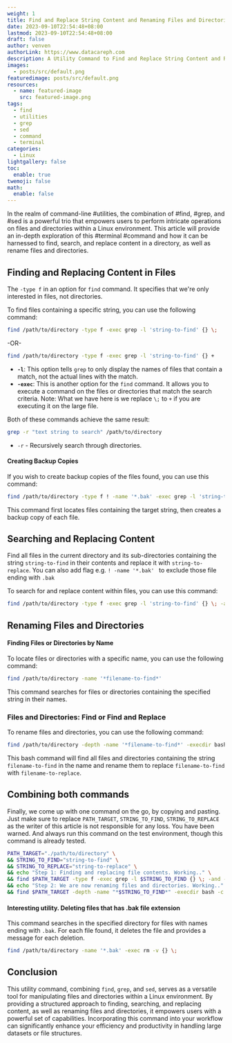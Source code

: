 ```yaml
---
weight: 1
title: Find and Replace String Content and Renaming Files and Directories
date: 2023-09-10T22:54:48+08:00
lastmod: 2023-09-10T22:54:48+08:00
draft: false
author: venven
authorLink: https://www.datacareph.com
description: A Utility Command to Find and Replace String Content and Renaming Files and Directories
images:
  - posts/src/default.png
featuredimage: posts/src/default.png
resources:
  - name: featured-image
    src: featured-image.png
tags:
  - find
  - utilities
  - grep
  - sed
  - command
  - terminal
categories:
  - Linux
lightgallery: false
toc:
  enable: true
twemoji: false
math:
  enable: false
---
```

In the realm of command-line #utilities, the combination of #find, #grep, and #sed is a powerful trio that empowers users to perform intricate operations on files and directories within a Linux environment. This article will provide an in-depth exploration of this #terminal #command and how it can be harnessed to find, search, and replace content in a directory, as well as rename files and directories.
## Finding and Replacing Content in Files
The `-type f` in an option for `find` command. It specifies that we're only interested in files, not directories.

To find files containing a specific string, you can use the following command:
```sh
find /path/to/directory -type f -exec grep -l 'string-to-find' {} \;
```
-OR-
```sh
find /path/to/directory -type f -exec grep -l 'string-to-find' {} +
```
- **`-l`**: This option tells `grep` to only display the names of files that contain a match, not the actual lines with the match.
- **`-exec`**: This is another option for the `find` command. It allows you to execute a command on the files or directories that match the search criteria.
Note: What we have here is we replace `\;` to `+` if you are executing it on the large file.

Both of these commands achieve the same result:
```sh
grep -r "text string to search" /path/to/directory
```
- `-r` - Recursively search through directories.

#### Creating Backup Copies

If you wish to create backup copies of the files found, you can use this command:
```sh
find /path/to/directory -type f ! -name '*.bak' -exec grep -l 'string-to-find' {} \; | xargs -I {} cp {} {}.bak
```
This command first locates files containing the target string, then creates a backup copy of each file.

## Searching and Replacing Content
Find all files in the current directory and its sub-directories containing the string `string-to-find` in their contents and replace it with `string-to-replace`. You can also add flag e.g. `! -name '*.bak' ` to exclude those file ending with `.bak`

To search for and replace content within files, you can use this command:
```sh
find /path/to/directory -type f -exec grep -l 'string-to-find' {} \; -and -exec sed -i 's/string-to-find/string-to-replace/g' {} \;

```

## Renaming Files and Directories

#### Finding Files or Directories by Name

To locate files or directories with a specific name, you can use the following command:
```sh
find /path/to/directory -name '*filename-to-find*'
```
This command searches for files or directories containing the specified string in their names.

### Files and Directories: Find or Find and Replace
To rename files and directories, you can use the following command:

```sh
find /path/to/directory -depth -name '*filename-to-find*' -execdir bash -c 'for f; do mv -v "$f" "${f//filename-to-find/filename-to-replace}"; done' _ {} \;
```

This bash command will find all files and directories containing the string `filename-to-find` in the name and rename them to replace `filename-to-find` with `filename-to-replace`.

## Combining both commands
Finally, we come up with one command on the go, by copying and pasting. Just make sure to replace `PATH_TARGET`, `STRING_TO_FIND`, `STRING_TO_REPLACE` as the writer of this article is not responsible for any loss. You have been warned. And always run this command on the test environment, though this command is already tested.

```bash
PATH_TARGET="./path/to/directory" \
&& STRING_TO_FIND="string-to-find" \
&& STRING_TO_REPLACE="string-to-replace" \
&& echo "Step 1: Finding and replacing file contents. Working.." \
&& find $PATH_TARGET -type f -exec grep -l $STRING_TO_FIND {} \; -and -exec sed -i "s/$STRING_TO_FIND/$STRING_TO_REPLACE/g" {} \; \
&& echo "Step 2: We are now renaming files and directories. Working.." \
&& find $PATH_TARGET -depth -name "*$STRING_TO_FIND*" -execdir bash -c 'for f; do mv -v "$f" "${f//'"$STRING_TO_FIND"'/'"$STRING_TO_REPLACE"'}"; done' _ {} \;
```

#### Interesting utility. Deleting files that has .bak file extension
This command searches in the specified directory for files with names ending with `.bak`. For each file found, it deletes the file and provides a message for each deletion.
```sh
find /path/to/directory -name '*.bak' -exec rm -v {} \;
```

## Conclusion
This utility command, combining `find`, `grep`, and `sed`, serves as a versatile tool for manipulating files and directories within a Linux environment. By providing a structured approach to finding, searching, and replacing content, as well as renaming files and directories, it empowers users with a powerful set of capabilities. Incorporating this command into your workflow can significantly enhance your efficiency and productivity in handling large datasets or file structures.
